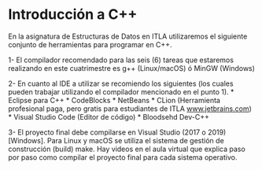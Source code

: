 # Introducción a C++

En la asignatura de Estructuras de Datos en ITLA utilizaremos el siguiente conjunto de herramientas para programar en C++.

1- El compilador recomendado para las seis (6) tareas que estaremos realizando en este cuatrimestre es g++ (Linux/macOS) ó MinGW (Windows)

2- En cuanto al IDE a utilizar se recomiendo los siguientes (los cuales pueden trabajar utilizando el compilador mencionado en el punto 1).
    * Eclipse para C++
    * CodeBlocks
    * NetBeans
    * CLion (Herramienta profesional paga, pero gratis para estudiantes de ITLA www.jetbrains.com)
    * Visual Studio Code (Editor de código)
    * Bloodsehd Dev-C++

3- El proyecto final debe compilarse en Visual Studio (2017 o 2019) [Windows]. Para Linux y macOS se utiliza el sistema de gestión de construcción (build) make. Hay videos en el aula virtual que explica paso por paso como compilar el proyecto final para cada sistema operativo.
